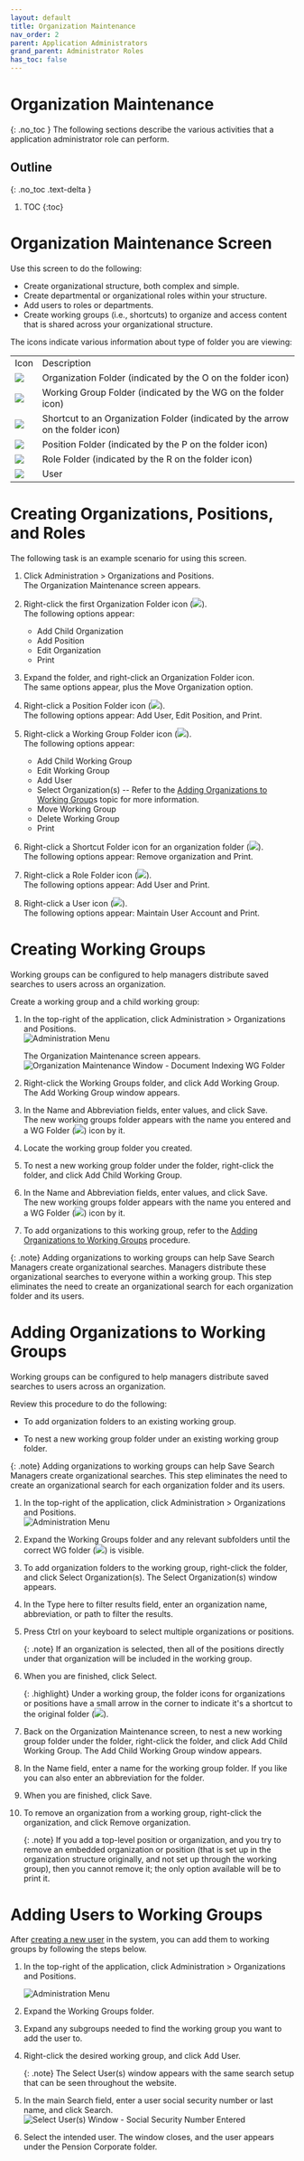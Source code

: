 ```yaml
---
layout: default
title: Organization Maintenance
nav_order: 2
parent: Application Administrators
grand_parent: Administrator Roles
has_toc: false
---
```

# Organization Maintenance
{: .no_toc }
The following sections describe the various activities that a application administrator role can perform.

## Outline
{: .no_toc .text-delta }
1. TOC
{:toc}

# Organization Maintenance Screen

Use this screen to do the following:

- Create organizational structure, both complex and simple.
- Create departmental or organizational roles within your structure.
- Add users to roles or departments.
- Create working groups (i.e., shortcuts) to organize and access content that is shared across your organizational structure.

The icons indicate various information about type of folder you are viewing:

|   |   |
|---|---|
|Icon|Description|
|![](/assets/images/organizational-folder-icon.PNG)|Organization Folder (indicated by the O on the folder icon)|
|![](/assets/images/WorkinGroup-folder-icon.PNG)|Working Group Folder (indicated by the WG on the folder icon)|
|![](/assets/images/organization-shortcut-icon.PNG)|Shortcut to an Organization Folder (indicated by the arrow on the folder icon)|
|![](/assets/images/Position-icon-folder.PNG)|Position Folder (indicated by the P on the folder icon)|
|![](/assets/images/roles-icon.PNG)|Role Folder (indicated by the R on the folder icon)|
|![](/assets/images/user-checked-out-doc-icon.png)|User|

# Creating Organizations, Positions, and Roles

The following task is an example scenario for using this screen.

1. Click Administration > Organizations and Positions.  
    The Organization Maintenance screen appears.

2. Right-click the first Organization Folder icon (![](/assets/images/organizational-folder-icon.PNG)).  
    The following options appear:
    - Add Child Organization
    - Add Position
    - Edit Organization
    - Print

3. Expand the folder, and right-click an Organization Folder icon.  
    The same options appear, plus the Move Organization option.

4. Right-click a Position Folder icon (![](/assets/images/Position-icon-folder.PNG)).  
    The following options appear: Add User, Edit Position, and Print.

5. Right-click a Working Group Folder icon (![](/assets/images/WorkinGroup-folder-icon.PNG)).  
    The following options appear:
    - Add Child Working Group
    - Edit Working Group
    - Add User
    - Select Organization(s) -- Refer to the [Adding Organizations to Working Group](https://qaprod.qflow.com/QAction_help//Editing_Working_Groups.htm)s topic for more information.
    - Move Working Group
    - Delete Working Group
    - Print

6. Right-click a Shortcut Folder icon for an organization folder (![](/assets/images/organization-shortcut-icon.PNG)).  
    The following options appear: Remove organization and Print.

7. Right-click a Role Folder icon (![](/assets/images/roles-icon.PNG)).  
    The following options appear: Add User and Print.

8. Right-click a User icon (![](/assets/images/user-checked-out-doc-icon.png)).  
    The following options appear: Maintain User Account and Print.

# Creating Working Groups

Working groups can be configured to help managers distribute saved searches to users across an organization.

Create a working group and a child working group:

1. In the top-right of the application, click Administration > Organizations and Positions.  
    ![Administration Menu](/assets/images/Admin-options.png "Administration Menu")
    
    The Organization Maintenance screen appears.  
    ![Organization Maintenance Window - Document Indexing WG Folder](/assets/images/organizatons-and-positions-screen.png "Organization Maintenance Window - Document Indexing WG Folder")
    
2. Right-click the Working Groups folder, and click Add Working Group.  
    The Add Working Group window appears.
3. In the Name and Abbreviation fields, enter values, and click Save.  
    The new working groups folder appears with the name you entered and a WG Folder (![](/assets/images/WorkinGroup-folder-icon.PNG)) icon by it.
4. Locate the working group folder you created.
5. To nest a new working group folder under the folder, right-click the folder, and click Add Child Working Group.
6. In the Name and Abbreviation fields, enter values, and click Save.  
    The new working groups folder appears with the name you entered and a WG Folder (![](/assets/images/WorkinGroup-folder-icon.PNG)) icon by it.
7. To add organizations to this working group, refer to the [Adding Organizations to Working Groups](https://qaprod.qflow.com/QAction_help//Editing_Working_Groups.htm) procedure.

{: .note}
Adding organizations to working groups can help Save Search Managers create organizational searches. Managers distribute these organizational searches to everyone within a working group. This step eliminates the need to create an organizational search for each organization folder and its users.

# Adding Organizations to Working Groups

Working groups can be configured to help managers distribute saved searches to users across an organization.

Review this procedure to do the following:

- To add organization folders to an existing working group.
    
- To nest a new working group folder under an existing working group folder.
    
{: .note}
Adding organizations to working groups can help Save Search Managers create organizational searches. This step eliminates the need to create an organizational search for each organization folder and its users.

1. In the top-right of the application, click Administration > Organizations and Positions.  
    ![Administration Menu](/assets/images/Admin-options.png "Administration Menu")
    
2. Expand the Working Groups folder and any relevant subfolders until the correct WG folder (![](/assets/images/WorkinGroup-folder-icon.PNG)) is visible.

3. To add organization folders to the working group, right-click the folder, and click Select Organization(s). The Select Organization(s) window appears.

4. In the Type here to filter results field, enter an organization name, abbreviation, or path to filter the results.

5. Press Ctrl on your keyboard to select multiple organizations or positions.

    {: .note}
    If an organization is selected, then all of the positions directly under that organization will be included in the working group.

6. When you are finished, click Select.

    {: .highlight}
    Under a working group, the folder icons for organizations or positions have a small arrow in the corner to indicate it's a shortcut to the original folder (![](/assets/images/organization-shortcut-icon.PNG)).

7. Back on the Organization Maintenance screen, to nest a new working group folder under the folder, right-click the folder, and click Add Child Working Group. The Add Child Working Group window appears.

8. In the Name field, enter a name for the working group folder. If you like you can also enter an abbreviation for the folder.

9. When you are finished, click Save.

10. To remove an organization from a working group, right-click the organization, and click Remove organization.  

    {: .note}
    If you add a top-level position or organization, and you try to remove an embedded organization or position (that is set up in the organization structure originally, and not set up through the working group), then you cannot remove it; the only option available will be to print it.

# Adding Users to Working Groups

After [creating a new user](https://qaprod.qflow.com/QAction_help//Person_Entry_Create.htm) in the system, you can add them to working groups by following the steps below.

1. In the top-right of the application, click Administration > Organizations and Positions.
    
    ![Administration Menu](/assets/images/Admin-options.png "Administration Menu")
    
2. Expand the Working Groups folder.

3. Expand any subgroups needed to find the working group you want to add the user to.

4. Right-click the desired working group, and click Add User.
    
    {: .note}
    The Select User(s) window appears with the same search setup that can be seen throughout the website.
    
5. In the main Search field, enter a user social security number or last name, and click Search. ![Select User(s) Window - Social Security Number Entered](/assets/images/select-users-window.jpeg "Select User(s) Window - Social Security Number Entered")
    
6. Select the intended user. The window closes, and the user appears under the Pension Corporate folder.